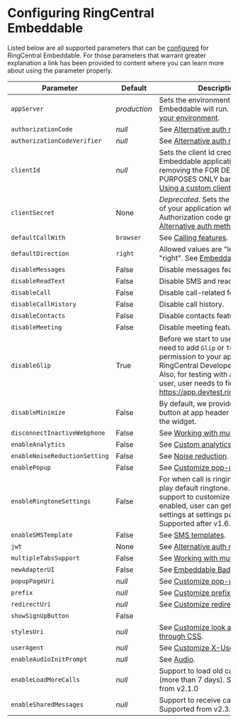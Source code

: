 # Configuring RingCentral Embeddable

Listed below are all supported parameters that can be [configured](setting-params.md) for RingCentral Embeddable. For those parameters that warrant greater explanation a link has been provided to content where you can learn more about using the parameter properly. 

<div id="config-table" markdown>

| Parameter | Default | Description |
|-|-|-|
| `appServer` | *production* | Sets the environment in which Embeddable will run. See [Setting your environment](environment.md). |
| `authorizationCode` | *null* | See [Alternative auth methods](../integration/authorization.md). |
| `authorizationCodeVerifier` | *null* | See [Alternative auth methods](../integration/authorization.md). |
| `clientId` | *null* | Sets the client Id credential of your Embeddable application. Useful in removing the FOR DEMO PURPOSES ONLY banner. See [Using a custom client ID](client-id.md). |
| `clientSecret` | None | *Deprecated*. Sets the client secret of your application when using Authorization code grant type. See [Alternative auth methods](../integration/authorization.md). |
| `defaultCallWith` | `browser` | See [Calling features](call-settings.md). |
| `defaultDirection` | `right` | Allowed values are "left" and "right". See [Embeddable Badge](badge.md). |
| `disableMessages` | False | Disable messages feature.  |
| `disableReadText` | False | Disable SMS and read text feature. |
| `disableCall` | False | Disable call-related features. |
| `disableCallHistory` | False | Disable call history. |
| `disableContacts` | False | Disable contacts feature. |
| `disableMeeting` | False | Disable meeting feature. |
| `disableGlip` | True | Before we start to use Glip API, need to add `Glip` or `Team Messaging` permission to your app in RingCentral Developer website. Also, for testing with a sandbox user, user needs to first login to https://app.devtest.ringcentral.com |
| `disableMinimize` | False | By default, we provide Minimize button at app header to minimize the widget. |
| `disconnectInactiveWebphone` | False | See [Working with multiple tabs](multiple-tabs.md). |
| `enableAnalytics` | False | See [Custom analytics](../integration/analytics.md). |
| `enableNoiseReductionSetting` | False | See [Noise reduction](noise-reduction.md). |
| `enablePopup` | False | See [Customize pop-up window](popup-window.md). |
| `enableRingtoneSettings` | False | For when call is ringing, app will play default ringtone. But we also support to customize ringtone. By enabled, user can get ringtone settings at settings page. Supported after v1.6.3 |
| `enableSMSTemplate` | False | See [SMS templates](sms-template.md). |
| `jwt` | None | See [Alternative auth methods](../integration/authorization.md). |
| `multipleTabsSupport` | False | See [Working with multiple tabs](multiple-tabs.md). |
| `newAdapterUI` | False | See [Embeddable Badge](badge.md). |
| `popupPageUri` | *null* | See [Customize pop-up window](popup-window.md). |
| `prefix` | *null* | See [Customize prefix](prefix.md). |
| `redirectUri` | *null* | See [Customize redirectUri](redirect-uri.md). |
| `showSignUpButton` | False |  |
| `stylesUri` | *null* | See [Customize look and feel through CSS](styles.md). |
| `userAgent` | *null* | See [Customize X-User-Agent](user-agent.md). |
| `enableAudioInitPrompt` | *null* | See [Audio](./audio.md). |
| `enableLoadMoreCalls` | *null* | Support to load old call history (more than 7 days). Supported from v2.1.0 |
| `enableSharedMessages` | *null* | Support to receive call queue SMS. Supported from v2.3.0 |
</div>

